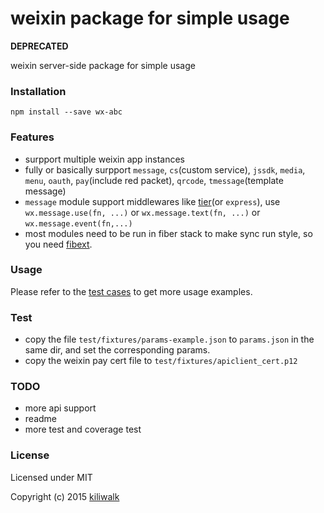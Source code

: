 weixin package for simple usage
=================================

**DEPRECATED**

weixin server-side package for simple usage

### Installation

```
npm install --save wx-abc
```

### Features

* surpport multiple weixin app instances
* fully or basically surpport `message`, `cs`(custom service), `jssdk`, `media`, `menu`, `oauth`, `pay`(include red packet), `qrcode`, `tmessage`(template message)
* `message` module support middlewares like [tier](https://github.com/kiliwalk/tier)(or `express`), use `wx.message.use(fn, ...)` or `wx.message.text(fn, ...)` or `wx.message.event(fn,...)`
* most modules need to be run in fiber stack to make sync run style, so you need [fibext](https://github.com/kiliwalk/fibext).

### Usage

Please refer to the [test cases](https://github.com/kiliwalk/wx-abc/tree/master/test) to get more usage examples.

### Test

* copy the file `test/fixtures/params-example.json` to `params.json` in the same dir, and set the corresponding params. 
* copy the weixin pay cert file to `test/fixtures/apiclient_cert.p12`

### TODO

* more api support
* readme
* more test and coverage test

### License

Licensed under MIT

Copyright (c) 2015 [kiliwalk](https://github.com/kiliwalk)
